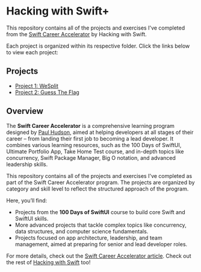 # Hacking with Swift+

This repository contains all of the projects and exercises I've completed from the [Swift Career Accelerator](https://www.hackingwithswift.com/articles/272/swift-career-accelerator) by Hacking with Swift.

Each project is organized within its respective folder. Click the links below to view each project:

## Projects

- [Project 1: WeSplit](./100DaysOfSwiftUI/WeSplit)
- [Project 2: Guess The Flag](./100DaysOfSwiftUI/Guess%20The%20Flag)

## Overview

The **Swift Career Accelerator** is a comprehensive learning program designed by [Paul Hudson](https://www.hackingwithswift.com/articles/272/swift-career-accelerator), aimed at helping developers at all stages of their career – from landing their first job to becoming a lead developer. It combines various learning resources, such as the 100 Days of SwiftUI, Ultimate Portfolio App, Take Home Test course, and in-depth topics like concurrency, Swift Package Manager, Big O notation, and advanced leadership skills.

This repository contains all of the projects and exercises I've completed as part of the Swift Career Accelerator program. The projects are organized by category and skill level to reflect the structured approach of the program.

Here, you’ll find:
- Projects from the **100 Days of SwiftUI** course to build core Swift and SwiftUI skills.
- More advanced projects that tackle complex topics like concurrency, data structures, and computer science fundamentals.
- Projects focused on app architecture, leadership, and team management, aimed at preparing for senior and lead developer roles.

For more details, check out the [Swift Career Accelerator article](https://www.hackingwithswift.com/articles/272/swift-career-accelerator). Check out the rest of [Hacking with Swift](https://www.hackingwithswift.com/) too!
